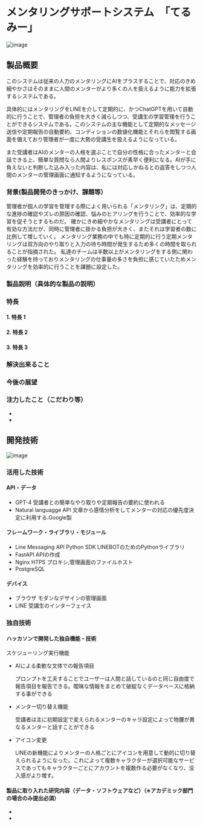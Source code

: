 # メンタリングサポートシステム　「てるみー」

<!--[![IMAGE ALT TEXT HERE](https://jphacks.com/wp-content/uploads/2023/07/JPHACKS2023_ogp.png)](https://www.youtube.com/watch?v=yYRQEdfGjEg)-->
![image](https://github.com/this-code-2023/this-code/assets/37525169/c7ac1be8-e461-402f-8f6b-815ba3add747)

## 製品概要

このシステムは従来の人力のメンタリングにAIをプラスすることで、対応のきめ細やかさはそのままに人間のメンターがより多くの人を扱えるように能力を拡張するシステムである。

具体的にはメンタリングをLINEを介して定期的に、かつChatGPTを用いて自動的に行うことで、管理者の負担を大きく減らしつつ、受講生の学習管理を行うことができるシステムである。このシステムの主な機能として定期的なメッセージ送信や定期報告の自動要約、コンディションの数値化機能とそれらを閲覧する画面を備えており管理者が一度に大勢の受講生を扱えるようになっている。

また受講者はAIのメンターの人格を選ぶことで自分の性格に合ったメンターと会話できる上、簡単な質問なら人間よりレスポンスが素早く便利になる。AIが手に負えないと判断した込み入った内容は、私には対応しかねるとの返答をしつつ人間のメンターの管理画面に通知するようになっている。


### 背景(製品開発のきっかけ、課題等）

管理者が個人の学習を管理する際によく用いられる「メンタリング」は、定期的な進捗の確認やズレの原因の確認、悩みのヒアリングを行うことで、効率的な学習を促そうとするものだ。
確かにきめ細やかなメンタリングは受講者にとって有効な方法だが、同時に管理者に掛かる負担が大きく、またそれは学習者の数に比例して増していく。
メンタリング業務の中でも特に定期的に行う定期メンタリングは双方向のやり取りと入力の待ち時間が発生するため多くの時間を取られることが指摘された。
私達のチームは半数以上がメンタリングをする側に関わった経験を持っておりメンタリングの仕事量の多さを負担に感じていたためメンタリングを効率的に行うことを課題に設定した。

### 製品説明（具体的な製品の説明）



### 特長

#### 1. 特長 1

#### 2. 特長 2

#### 3. 特長 3

### 解決出来ること

### 今後の展望

### 注力したこと（こだわり等）

-
-

## 開発技術

![image](https://github.com/this-code-2023/this-code/assets/37525169/1009c52c-75e9-42fe-8221-ca2266079d06)


### 活用した技術

#### API・データ

- GPT-4  受講者との簡単なやり取りや定期報告の要約に使われる
- Natural languagge API  文章から感情分析をしてメンターの対応の優先度決定に利用する.Google製


#### フレームワーク・ライブラリ・モジュール

- Line Messaging API Python SDK
  LINEBOTのためのPythonライブラリ
- FastAPI
  APIの作成
- Nginx
  HTPS プロキシ,管理画面のファイルホスト
- PostgreSQL
  

#### デバイス

- ブラウザ
  モダンなデザインの管理画面
- LINE
  受講生のインターフェイス

### 独自技術

#### ハッカソンで開発した独自機能・技術

 スケジューリング実行機能
- AIによる柔軟な文体での報告項目
  
  プロンプトを工夫することでユーザーは人間と話しているのと同じ自由度で報告項目を報告できる。曖昧な情報をまとめて破綻なくデータベースに格納する事ができる
- メンター切り替え機能

  受講者は主に初期設定で変えられるメンターのキャラ設定によって物腰が異なるメンターと話すことができる
- アイコン変更
  
  LINEの新機能によりメンターの人格ごとにアイコンを用意して動的に切り替えられるようになった。これによって複数キャラクターが選択可能なサービスであってもキャラクターごとにアカウントを複数作る必要がなくなり、没入感がより増す。



#### 製品に取り入れた研究内容（データ・ソフトウェアなど）（※アカデミック部門の場合のみ提出必須）

-
-
